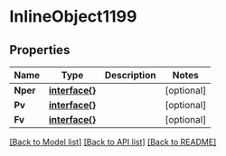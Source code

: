 # InlineObject1199

## Properties

Name | Type | Description | Notes
------------ | ------------- | ------------- | -------------
**Nper** | [**interface{}**](.md) |  | [optional] 
**Pv** | [**interface{}**](.md) |  | [optional] 
**Fv** | [**interface{}**](.md) |  | [optional] 

[[Back to Model list]](../README.md#documentation-for-models) [[Back to API list]](../README.md#documentation-for-api-endpoints) [[Back to README]](../README.md)


